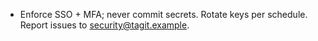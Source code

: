 - Enforce SSO + MFA; never commit secrets. Rotate keys per schedule. Report issues to security@tagit.example.
